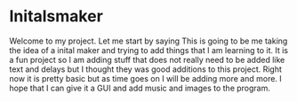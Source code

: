 # Initalsmaker

Welcome to my project.
Let me start by saying This is going to be me taking the idea of a inital maker and trying to add things that I am learning to it. It is a fun project so I am adding stuff that does not really need to be added like text and delays but I thought they was good additions to this project.
Right now it is pretty basic but as time goes on I will be adding more and more. I hope that I can give it a GUI and add music and images to the program.
